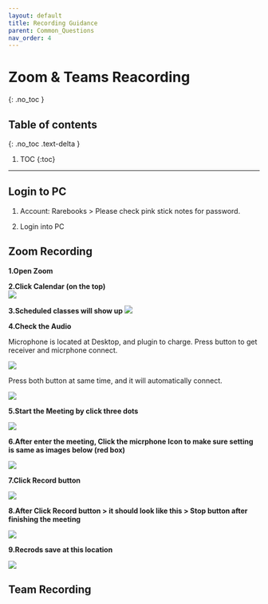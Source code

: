 ```yaml
---
layout: default
title: Recording Guidance
parent: Common_Questions
nav_order: 4
---
```

# Zoom & Teams Reacording
{: .no_toc }

## Table of contents
{: .no_toc .text-delta }

1. TOC
{:toc}

---

## Login to PC

1. Account: Rarebooks >  Please check pink stick notes for password.   


2. Login into PC  


## Zoom Recording  

**1.Open Zoom**

**2.Click Calendar (on the top)**  
![](../../assets/images/zoom1.jpg)  

**3.Scheduled classes will show up** 
![](../../assets/images/zoom2.jpg)    

**4.Check the Audio**

Microphone is located at Desktop, and plugin to charge. Press button to get receiver and micrphone connect.

![](../../assets/images/zoom2_1.jpg)  

Press both button at same time, and it will automatically connect.  


![](../../assets/images/zoom2_2.jpg)    


**5.Start the Meeting by click three dots**  


![](../../assets/images/zoom3.jpg)   

**6.After enter the meeting, Click the micrphone Icon to make sure setting is same as images below (red box)**  


![](../../assets/images/zoom4.jpg)   

**7.Click Record button**  


![](../../assets/images/zoom5.jpg)  


**8.After Click Record button > it should look like this > Stop button after finishing the meeting**   

![](../../assets/images/zoom6.jpg)    


**9.Recrods save at this location**  

![](../../assets/images/zoom7.png)    





## Team Recording  







